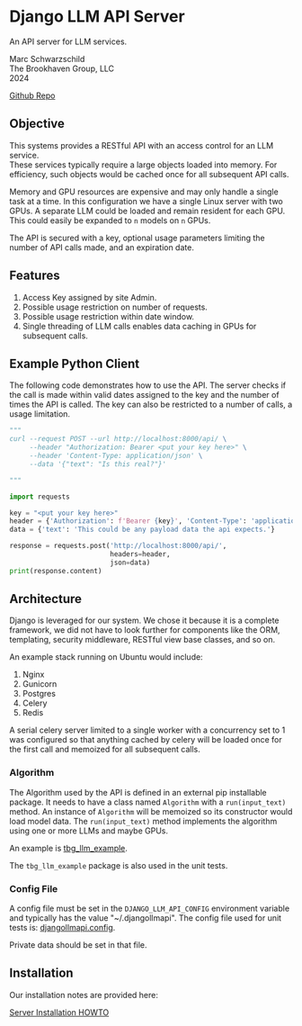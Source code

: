 # Django LLM API Server

An API server for LLM services.

Marc Schwarzschild<br>
The Brookhaven Group, LLC<br>
2024

[Github Repo](https://github.com/TheBrookhavenGroup/djangollmapi.git)

## Objective

This systems provides a RESTful API with an access control for an LLM service.  
These services typically require a large objects loaded into memory.  For 
efficiency, such objects would be cached once for all subsequent API calls.

Memory and GPU resources are expensive and may only handle a single task at 
a time.  In this configuration we have a single Linux server with two GPUs. 
A separate LLM could be loaded and remain resident for each GPU.  This could 
easily be expanded to `n` models on `n` GPUs.

The API is secured with a key, optional usage parameters limiting the
number of API calls made, and an expiration date.

## Features

1. Access Key assigned by site Admin.
2. Possible usage restriction on number of requests.
3. Possible usage restriction within date window.
4. Single threading of LLM calls enables data caching in GPUs for 
   subsequent calls.

## Example Python Client

The following code demonstrates how to use the API.  The server checks if 
the call is made within valid dates assigned to the key and the number of 
times the API is called.  The key can also be restricted to a number of 
calls, a usage limitation.

```python
"""
curl --request POST --url http://localhost:8000/api/ \
     --header "Authorization: Bearer <put your key here>" \
     --header 'Content-Type: application/json' \
     --data '{"text": "Is this real?"}'

"""

import requests

key = "<put your key here>"
header = {'Authorization': f'Bearer {key}', 'Content-Type': 'application/json'}
data = {'text': 'This could be any payload data the api expects.'}

response = requests.post('http://localhost:8000/api/',
                         headers=header,
                         json=data)
print(response.content)
```

## Architecture

Django is leveraged for our system.  We chose it because it is a complete
framework, we did not have to look further for components like the ORM, 
templating, security middleware, RESTful view base classes, and so on.

An example stack running on Ubuntu would include:

1. Nginx
2. Gunicorn
3. Postgres 
4. Celery 
5. Redis

A serial celery server limited to a single worker with a concurrency set to 
1 was configured so that anything cached by celery will be loaded once for 
the first call and memoized for all subsequent calls.

### Algorithm

The Algorithm used by the API is defined in an external pip installable
package.  It needs to have a class named `Algorithm` with a `run(input_text)`
method. An instance of `Algorithm` will be memoized so its constructor 
would load model data.  The `run(input_text)` method implements the 
algorithm using one or more LLMs and maybe GPUs.

An example is [tbg_llm_example](https://github.com/TheBrookhavenGroup/tbg_llm_example.git).

The `tbg_llm_example` package is also used in the unit tests.

### Config File

A config file must be set in the `DJANGO_LLM_API_CONFIG` environment 
variable and typically has the value "~/.djangollmapi".  The config file 
used for unit tests is:
[djangollmapi.config](https://github.com/TheBrookhavenGroup/djangollmapi/blob/main/djangollmapi/djangollmapi.config).

Private data should be set in that file.

## Installation

Our installation notes are provided here:

[Server Installation HOWTO](HOWTO.md)